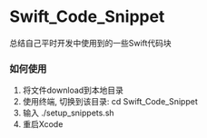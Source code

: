 # Swift_Code_Snippet
总结自己平时开发中使用到的一些Swift代码块

### 如何使用
1. 将文件download到本地目录
2. 使用终端, 切换到该目录: cd Swift_Code_Snippet
3. 输入 ./setup_snippets.sh
4. 重启Xcode
